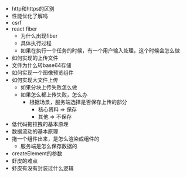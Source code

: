 - http和https的区别
- 性能优化了解吗
- csrf
- react fiber
  - 为什么出现fiber
  - 具体执行过程
  - 如果在执行一个任务的时候，有一个用户输入处理，这个时候会怎么做
- 如何实现的上传文件
- 文件为什么转base64存储
- 如何实现一个图像预览组件
- 如何实现大文件上传
  - 如果分块上传失败怎么做
  - 如果怎么都上传失败，怎么办
    - 根据场景，服务端选择是否保存上传的部分
      - 核心资料 => 保存
      - 其他 => 不保存
- 低代码拖拉拽的基本原理
- 数据流动的基本原理
- 拖一个组件出来，是怎么渲染成组件的
  - 服务端是怎么保存数据的
- createElement的参数
- 虾皮的难点
- 虾皮有没有封装过什么逻辑